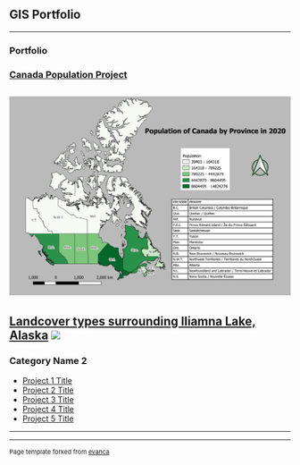 ## GIS Portfolio

---

### Portfolio 

### [Canada Population Project](/pdf/Map1_Canadapop_2020.pdf)
[<img src="/images/canadapop2020.jpg?raw=true"/>](/.../index)
---
[Landcover types surrounding Iliamna Lake, Alaska](/pdf/Map3_Landcover_Grid_Labeled.pdf)
[<img src="Map3_Landcover_Grid_Labeled.jpg?raw=true"/>](/.../index)
---

### Category Name 2

- [Project 1 Title](http://example.com/)
- [Project 2 Title](http://example.com/)
- [Project 3 Title](http://example.com/)
- [Project 4 Title](http://example.com/)
- [Project 5 Title](http://example.com/)

---




---
<p style="font-size:11px">Page template forked from <a href="https://github.com/evanca/quick-portfolio">evanca</a></p>
<!-- Remove above link if you don't want to attibute -->
